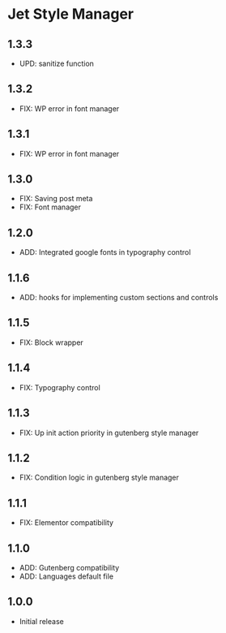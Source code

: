 # Jet Style Manager

## 1.3.3
* UPD: sanitize function

## 1.3.2
* FIX: WP error in font manager

## 1.3.1
* FIX: WP error in font manager

## 1.3.0
* FIX: Saving post meta
* FIX: Font manager

## 1.2.0
* ADD: Integrated google fonts in typography control

## 1.1.6
* ADD: hooks for implementing custom sections and controls

## 1.1.5
* FIX: Block wrapper

## 1.1.4
* FIX: Typography control

## 1.1.3
* FIX: Up init action priority in gutenberg style manager

## 1.1.2
* FIX: Condition logic in gutenberg style manager

## 1.1.1
* FIX: Elementor compatibility

## 1.1.0
* ADD: Gutenberg compatibility
* ADD: Languages default file

## 1.0.0
* Initial release
